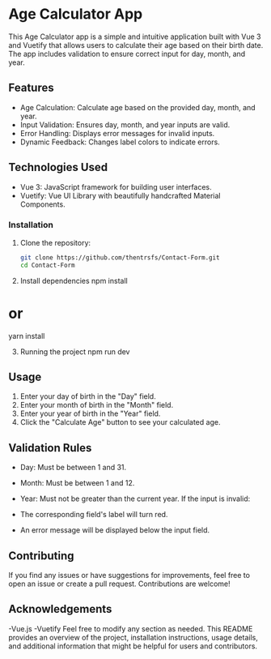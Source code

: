 # Age Calculator App
This Age Calculator app is a simple and intuitive application built with Vue 3 and Vuetify that allows users to calculate their age based on their birth date. The app includes validation to ensure correct input for day, month, and year.

## Features
- Age Calculation: Calculate age based on the provided day, month, and year.
- Input Validation: Ensures day, month, and year inputs are valid.
- Error Handling: Displays error messages for invalid inputs.
- Dynamic Feedback: Changes label colors to indicate errors.
## Technologies Used
- Vue 3: JavaScript framework for building user interfaces.
- Vuetify: Vue UI Library with beautifully handcrafted Material Components.
### Installation
1. Clone the repository:

   ```bash
   git clone https://github.com/thentrsfs/Contact-Form.git
   cd Contact-Form
   
2. Install dependencies
   npm install
# or
yarn install

3. Running the project
   npm run dev
   
## Usage
1. Enter your day of birth in the "Day" field.
2. Enter your month of birth in the "Month" field.
3. Enter your year of birth in the "Year" field.
4. Click the "Calculate Age" button to see your calculated age.
## Validation Rules
- Day: Must be between 1 and 31.
- Month: Must be between 1 and 12.
- Year: Must not be greater than the current year.
If the input is invalid:

- The corresponding field's label will turn red.
- An error message will be displayed below the input field.

## Contributing
If you find any issues or have suggestions for improvements, feel free to open an issue or create a pull request. Contributions are welcome!

## Acknowledgements
-Vue.js
-Vuetify
Feel free to modify any section as needed. This README provides an overview of the project, installation instructions, usage details, and additional information that might be helpful for users and contributors.
   
